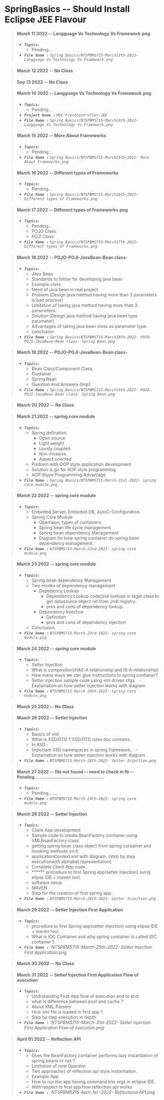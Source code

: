# SpringBasics -- Should Install Eclipse JEE Flavour

> #### March 11 2022 -- Langguage Vs Technology Vs Framework.png
> - <em>**`Topics:`**</em>
>     - Pending...
> - <em>**`File Name :`**</em> *`Spring Basics/NTSPBMS715-March11th-2022- Langguage Vs Technology Vs Framework.png`*

> #### March 12 2022 -- No Class
> #### Sep 13 2022 -- No Class

> #### March 14 2022 -- Langguage Vs Technology Vs Framework.png
> - <em>**`Topics:`**</em>
>     - Pending...
> - <em>**`Project Name :`**</em> *`MVC-FrontController-JEE`*
> - <em>**`File Name :`**</em> *`Spring Basics/NTSPBMS715-March14th-2022- Langguage Vs Technology Vs Framework.png`*


> #### March 15 2022 -- More About Frameworks
> - <em>**`Topics:`**</em>
>     - Pending....
> - <em>**`File Name :`**</em> *`Spring Basics/NTSPBMS715-March15th-2022- More About Frameworks.png`*

> #### March 16 2022 -- Different types of Frameworks
> - <em>**`Topics:`**</em>
>     - Pending...
> - <em>**`File Name :`**</em> *`Spring Basics/NTSPBMS715-March16th-2022- Different types of Frameworks.png`*

> #### March 17 2022 -- Different types of Frameworks.png
> - <em>**`Topics:`**</em>
>     - Pending...
>     - POJO Class
>     - POJI Class
> - <em>**`File Name :`**</em> *`Spring Basics/NTSPBMS715-March17th-2022- Different types of Frameworks.png`*


> #### March 18 2022 -- POJO-POJI-JavaBean-Bean class-
> - <em>**`Topics:`**</em>
>     - Java Bean
>     - Standards to follow for developing java bean
>     - Example class
>     - Need of java bean in real project
>     - Problem (Design java method having more than 3 parameters is bad practise)
>     - Limitation of taking java method having more than 3 parameters.
>     - Solution (Design java method having java bean type parameter)
>     - Advantages of taking java bean class as parameter type.
>     - conclusion
> - <em>**`File Name :`**</em> *`Spring Basics/NTSPBMS715-March18th-2022- POJO-POJI-JavaBean-Bean class- Spring Bean.png`*


> #### March 19 2022 -- POJO-POJI-JavaBean-Bean class-
> - <em>**`Topics:`**</em>
>     - Bean Class/Component Class.
>     - Container
>     - Spring Bean
>     - Question And Answers (Imp)
> - <em>**`File Name :`**</em> *`Spring Basics/NTSPBMS715-March19th-2022- POJO-POJI-JavaBean-Bean class- Spring Bean.png`*

> #### March 20 2022 -- No Class


> #### March 21 2022 -- spring core module
> - <em>**`Topics:`**</em>
>     - Spring defination
>       - Open source
>       - Light weight
>       - Loosly coupled
>       - Non-Invasive
>       - Aspect oriented
>     - Problem with OOP style application development
>     - Solution is go for AOP style programming
>     - AOP Stype Programming Advantage
> - <em>**`File Name :`**</em> *`Spring Basics/NTSPBMS715-March-21st-2022- spring core module.png`*

> #### March 22 2022 -- spring core module
> - <em>**`Topics:`**</em>
>     - Embeded Server, Embeded DB, AutoC-Configuration.
>     - Spring Core Module
>       - Opertaion, types of containers
>       - Spring bean life cycle management
>       - Spring bean dependency Management
>       - Diagram for how spring container do spring bean dependency management.
> - <em>**`File Name :`**</em> *`NTSPBMS715-March-22nd-2022- spring core module.png`*

> #### March 23 2022 -- spring core module
> - <em>**`Topics:`**</em>
>     - Spring bean dependency Management
>     - Two modes of dependency management
>        - Depedency Lookup
>           - Dependency Lookup code(jndi lookup) in taget class to get datasource object ref from Jndi registry.
>           - pros and cons of dependency lookup.
>        - Dependency Injection
>           - Definition
>           - pros and cons of dependency injection
>     - Conclusion.
> - <em>**`File Name :`**</em> *`NTSPBMS715-March-23rd-2022- spring core module.png`*


> #### March 24 2022 -- spring core module
> - <em>**`Topics:`**</em>
>     - Setter Injection
>     - What is composition(HAS-A relationship and IS-A relationship)
>     - How many ways we can give instructions to spring contianer?
>     - Setter injection sample code using xml driven cfgs.
>.    - Explaination on how setter injection works with diagram.
> - <em>**`File Name :`**</em> *`NTSPBMS715-March-24th-2022- spring core module.png `*

> #### March 25 2022 -- No Class

> #### March 26 2022 -- Setter Injection
> - <em>**`Topics:`**</em>
>     - Basics of xml
>     - What is XSD/DTD ? XSD/DTD rules doc contains .
>     - In XSD :
>     - Important XSD namespaces in spring framework.
>.    - Explaination on how setter injection works with diagram.
> - <em>**`File Name :`**</em> *`NTSPBMS715-March-26th-2022- Setter Injection.png`*

> #### March 27 2022 -- file not found -- need to check in fb --Pending................................................
> - <em>**`Topics:`**</em>
>     - Pending.......
> - <em>**`File Name :`**</em> *`NTSPBMS715-March-24th-2022- spring core module.png `*


> #### March 28 2022 -- Setter Injection
> - <em>**`Topics:`**</em>
>     - Client App development
>     - Sample code to create BeanFactory contianer using XMLBeanFactory class.
>     - getting spirng bean class object from spring container and invoking methods on it.
>     - applicationContext.xml with diagram. (step by step executionwith alphabet representation)
>     - Complete Client App code.
>     - ****** procedure to first Spring app(setter injection) suing elipse IDE + maven tool.
>     - software setup
>     - MAVEN
>     - Step for the creation of first spring app.
> - <em>**`File Name :`**</em> *`NTSPBMS715-March-28th-2022- Setter Injection.png`*

> #### March 29 2022 -- Setter Injection First Application
> - <em>**`Topics:`**</em>
>     - procedure to first Spring app(setter injection) using elipse IDE + maven tool.
>     - What is IOC Container and why spring container is called IOC container ?
> - <em>**`File Name :`**</em> *`NTSPBMS715-March-29th-2022- Setter Injection First Application.png*

> #### March 30 2022 -- No Class

> #### March 31 2022 -- Setter Injection First Application Flow of execution
> - <em>**`Topics:`**</em>
>     - Undrstanding First App flow of execution end to end.
>     - what is difference between pool and cache ?
>     - About XML Parsers
>     - How xml file is loaded in first app ?
>     - Step by step execution in depth 
> - <em>**`File Name :`**</em> *`NTSPBMS715-March-31st-2022- Setter Injection First Application Flow of execution.png*

> #### April 01 2022 -- Reflection API
> - <em>**`Topics:`**</em>
>     - Does the BeanFactory container performs lazy instantiation of spring beans or not ?
>     - Limitation of new Operator
>     - Two approaches of reflection api style instantiation.
>     - Example App
>     - How to run the app having command line args in eclipse IDE.
>     - With respect to first app how reflection api works
> - <em>**`File Name :`**</em> *`NTSPBMS715-April-1st -2022-  Reflectiona API.png*
